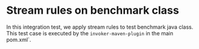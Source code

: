 # Stream rules on benchmark class

In this integration test, we apply stream rules to test benchmark java class. 
This test case is executed by the `invoker-maven-plugin` in the main pom.xml`.
